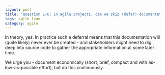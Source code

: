 ```yaml
---
layout: post
title: "Question E-6: In agile projects, can we skip (defer) documentation for a while and focus only on implementing?"
tags: agile lean
category: agile
---
```



In theory, yes. In practice such a deferral means that this documentation will (quite likely) never ever be created - and stakeholders might need to dig deep into source code to gather the appropriate information at some later time.

We urge you - document economically (short, brief, compact and with as-low-as-possible effort), but do this continuously.
